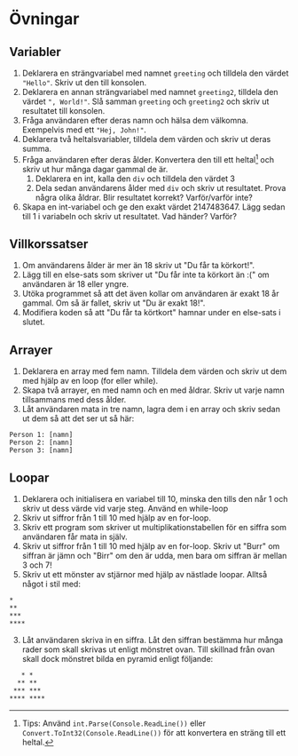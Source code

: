 # Övningar

## Variabler

1. Deklarera en strängvariabel med namnet `greeting` och tilldela den värdet `"Hello"`. Skriv ut den till konsolen.
2. Deklarera en annan strängvariabel med namnet `greeting2`, tilldela den värdet `", World!"`. Slå samman `greeting` och `greeting2` och skriv ut resultatet till konsolen.
3. Fråga användaren efter deras namn och hälsa dem välkomna. Exempelvis med ett `"Hej, John!"`.
4. Deklarera två heltalsvariabler, tilldela dem värden och skriv ut deras summa.
5. Fråga användaren efter deras ålder. Konvertera den till ett heltal[^1] och skriv ut hur många dagar gammal de är.
    1. Deklarera en int, kalla den `div` och tilldela den värdet 3
    2. Dela sedan användarens ålder med `div` och skriv ut resultatet. Prova några olika åldrar. Blir resultatet korrekt? Varför/varför inte?
6. Skapa en int-variabel och ge den exakt värdet 2147483647. Lägg sedan till 1 i variabeln och skriv ut resultatet. Vad händer? Varför?

## Villkorssatser

1. Om användarens ålder är mer än 18 skriv ut "Du får ta körkort!".
2. Lägg till en else-sats som skriver ut "Du får inte ta körkort än :(" om användaren är 18 eller yngre.
3. Utöka programmet så att det även kollar om användaren är exakt 18 år gammal. Om så är fallet, skriv ut "Du är exakt 18!".
4. Modifiera koden så att "Du får ta körtkort" hamnar under en else-sats i slutet.

## Arrayer

1. Deklarera en array med fem namn. Tilldela dem värden och skriv ut dem med hjälp av en loop (for eller while).
2. Skapa två arrayer, en med namn och en med åldrar. Skriv ut varje namn tillsammans med dess ålder.
3. Låt användaren mata in tre namn, lagra dem i en array och skriv sedan ut dem så att det ser ut så här:
```
Person 1: [namn]
Person 2: [namn]
Person 3: [namn]
```

## Loopar

1. Deklarera och initialisera en variabel till 10, minska den tills den når 1 och skriv ut dess värde vid varje steg. Använd en while-loop
2. Skriv ut siffror från 1 till 10 med hjälp av en for-loop.
3. Skriv ett program som skriver ut multiplikationstabellen för en siffra som användaren får mata in själv.
4. Skriv ut siffror från 1 till 10 med hjälp av en for-loop. Skriv ut "Burr" om siffran är jämn och "Birr" om den är udda, men bara om siffran är mellan 3 och 7!
5. Skriv ut ett mönster av stjärnor med hjälp av nästlade loopar. Alltså något i stil med:
```
*
**
***
****
```

3. Låt användaren skriva in en siffra. Låt den siffran bestämma hur många rader som skall skrivas ut enligt mönstret ovan. Till skillnad från ovan skall dock mönstret bilda en pyramid enligt följande:
```
   * *
  ** **
 *** ***
**** ****
```


[^1]: Tips: Använd `int.Parse(Console.ReadLine())` eller `Convert.ToInt32(Console.ReadLine())` för att konvertera en sträng till ett heltal.
